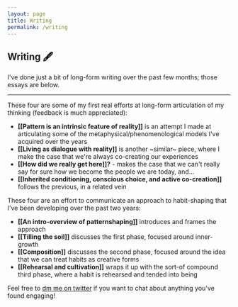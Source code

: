 ```yaml
---
layout: page
title: Writing
permalink: /writing
---
```


## Writing 🖋️

I've done just a bit of long-form writing over the past few months; those essays are below.

---

These four are some of my first real efforts at long-form articulation of my thinking (feedback is much appreciated):
- **[[Pattern is an intrinsic feature of reality]]** is an attempt I made at articulating some of the metaphysical/phenomenological models I've acquired over the years
-  **[[Living as dialogue with reality]]** is another ~similar~ piece, where I make the case that we're always co-creating our experiences
- **[[How did we really get here]]?** - makes the case that we can't really say for sure how we become the people we are today, and...
- **[[Inherited conditioning, conscious choice, and active co-creation]]** follows the previous, in a related vein

These four are an effort to communicate an approach to habit-shaping that I've been developing over the past two years:
- **[[An intro-overview of patternshaping]]** introduces and frames the approach
- **[[Tilling the soil]]** discusses the first phase, focused around inner-growth
- **[[Composition]]** discusses the second phase, focused around the idea that we can treat habits as creative forms
- **[[Rehearsal and cultivation]]** wraps it up with the sort-of compound third phase, where a habit is rehearsed and tended into being

Feel free to [dm me on twitter](https://twitter.com/dave_lennard_) if you want to chat about anything you've found engaging! 